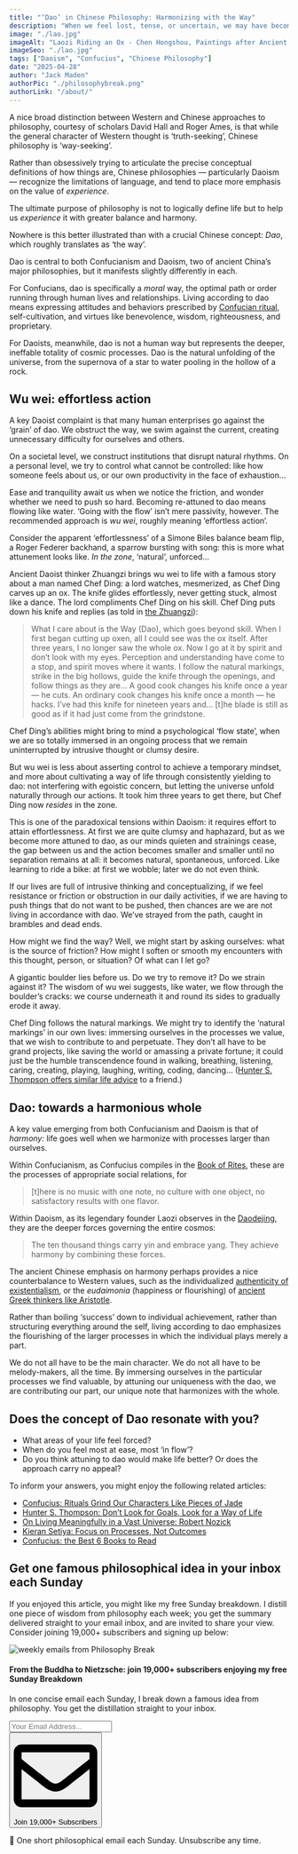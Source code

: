 ```yaml
---
title: "‘Dao’ in Chinese Philosophy: Harmonizing with the Way"
description: "When we feel lost, tense, or uncertain, we may have become disconnected from what Chinese philosophers call ‘Dao’, often translated as ‘the way’. For Confucians, dao is specifically a moral way; but for Daoists, it’s the effortless, ineffable unfolding of the cosmos…"
image: "./lao.jpg"
imageAlt: "Laozi Riding an Ox - Chen Hongshou, Paintings after Ancient Masters (1598 - 1652)"
imageSeo: "./lao.jpg"
tags: ["Daoism", "Confucius", "Chinese Philosophy"]
date: "2025-04-28"
author: "Jack Maden"
authorPic: "./philosophybreak.png"
authorLink: "/about/"
---
```


<span class="big-letter">A</span> nice broad distinction between Western and Chinese approaches to philosophy, courtesy of scholars David Hall and Roger Ames, is that while the general character of Western thought is ‘truth-seeking’, Chinese philosophy is ‘way-seeking’.

Rather than obsessively trying to articulate the precise conceptual definitions of how things are, Chinese philosophies — particularly Daoism — recognize the limitations of language, and tend to place more emphasis on the value of _experience_.

The ultimate purpose of philosophy is not to logically define life but to help us _experience_ it with greater balance and harmony.

Nowhere is this better illustrated than with a crucial Chinese concept: _Dao_, which roughly translates as ‘the way’.

Dao is central to both Confucianism and Daoism, two of ancient China’s major philosophies, but it manifests slightly differently in each.

For Confucians, dao is specifically a _moral_ way, the optimal path or order running through human lives and relationships. Living according to dao means expressing attitudes and behaviors prescribed by [Confucian ritual](/articles/confucius-rituals-grind-our-characters-like-pieces-of-jade/), self-cultivation, and virtues like benevolence, wisdom, righteousness, and proprietary. 

For Daoists, meanwhile, dao is not a human way but represents the deeper, ineffable totality of cosmic processes. Dao is the natural unfolding of the universe, from the supernova of a star to water pooling in the hollow of a rock.

## Wu wei: effortless action

<span class="big-letter">A</span> key Daoist complaint is that many human enterprises go against the ‘grain’ of dao. We obstruct the way, we swim against the current, creating unnecessary difficulty for ourselves and others. 

On a societal level, we construct institutions that disrupt natural rhythms. On a personal level, we try to control what cannot be controlled: like how someone feels about us, or our own productivity in the face of exhaustion…

Ease and tranquility await us when we notice the friction, and wonder whether we need to push so hard. Becoming re-attuned to dao means flowing like water. ‘Going with the flow’ isn’t mere passivity, however. The recommended approach is _wu wei_, roughly meaning ‘effortless action’.

Consider the apparent ‘effortlessness’ of a Simone Biles balance beam flip, a Roger Federer backhand, a sparrow bursting with song: this is more what attunement looks like. _In the zone_, ‘natural’, unforced…

Ancient Daoist thinker Zhuangzi brings wu wei to life with a famous story about a man named Chef Ding: a lord watches, mesmerized, as Chef Ding carves up an ox. The knife glides effortlessly, never getting stuck, almost like a dance. The lord compliments Chef Ding on his skill. Chef Ding puts down his knife and replies (as told in <a target="_blank" rel="noopener noreferrer sponsored" href="https://amzn.to/43cxcKv">the Zhuangzi</a>): 

>What I care about is the Way (Dao), which goes beyond skill. When I first began cutting up oxen, all I could see was the ox itself. After three years, I no longer saw the whole ox. Now I go at it by spirit and don’t look with my eyes. Perception and understanding have come to a stop, and spirit moves where it wants. I follow the natural markings, strike in the big hollows, guide the knife through the openings, and follow things as they are… A good cook changes his knife once a year — he cuts. An ordinary cook changes his knife once a month — he hacks. I’ve had this knife for nineteen years and… [t]he blade is still as good as if it had just come from the grindstone.

Chef Ding’s abilities might bring to mind a psychological ‘flow state’, when we are so totally immersed in an ongoing process that we remain uninterrupted by intrusive thought or clumsy desire.

But wu wei is less about asserting control to achieve a temporary mindset, and more about cultivating a way of life through consistently yielding to dao: not interfering with egoistic concern, but letting the universe unfold naturally through our actions. It took him three years to get there, but Chef Ding now _resides_ in the zone.

This is one of the paradoxical tensions within Daoism: it requires effort to attain effortlessness. At first we are quite clumsy and haphazard, but as we become more attuned to dao, as our minds quieten and strainings cease, the gap between us and the action becomes smaller and smaller until no separation remains at all: it becomes natural, spontaneous, unforced. Like learning to ride a bike: at first we wobble; later we do not even think.

If our lives are full of intrusive thinking and conceptualizing, if we feel resistance or friction or obstruction in our daily activities, if we are having to push things that do not want to be pushed, then chances are we are not living in accordance with dao. We’ve strayed from the path, caught in brambles and dead ends.

How might we find the way? Well, we might start by asking ourselves: what is the source of friction? How might I soften or smooth my encounters with this thought, person, or situation? Of what can I let go?

A gigantic boulder lies before us. Do we try to remove it? Do we strain against it? The wisdom of wu wei suggests, like water, we flow through the boulder’s cracks: we course underneath it and round its sides to gradually erode it away.

Chef Ding follows the natural markings. We might try to identify the ‘natural markings’ in our own lives: immersing ourselves in the processes we value, that we wish to contribute to and perpetuate. They don’t all have to be grand projects, like saving the world or amassing a private fortune; it could just be the humble transcendence found in walking, breathing, listening, caring, creating, playing, laughing, writing, coding, dancing... ([Hunter S. Thompson offers similar life advice](/articles/hunter-s-thompson-dont-look-for-goals-look-for-a-way-of-life/) to a friend.) 

## Dao: towards a harmonious whole

<span class="big-letter">A</span> key value emerging from both Confucianism and Daoism is that of _harmony:_ life goes well when we harmonize with processes larger than ourselves.

Within Confucianism, as Confucius compiles in the <a target="_blank" rel="noopener noreferrer sponsored" href="https://amzn.to/42QHgZh">Book of Rites</a>, these are the processes of appropriate social relations, for

>[t]here is no music with one note, no culture with one object, no satisfactory results with one flavor.

Within Daoism, as its legendary founder Laozi observes in the <a target="_blank" rel="noopener noreferrer sponsored" href="https://amzn.to/3YlNvD3">Daodejing</a>, they are the deeper forces governing the entire cosmos:

>The ten thousand things carry yin and embrace yang. They achieve harmony by combining these forces.

The ancient Chinese emphasis on harmony perhaps provides a nice counterbalance to Western values, such as the individualized [authenticity of existentialism](/articles/what-is-existentialism-3-core-principles-of-existentialist-philosophy/), or the _eudaimonia_ (happiness or flourishing) of [ancient Greek thinkers like Aristotle](/articles/the-golden-mean-aristotle-guide-to-living-excellently/).

Rather than boiling ‘success’ down to individual achievement, rather than structuring everything around the self, living according to dao emphasizes the flourishing of the larger processes in which the individual plays merely a part.

We do not all have to be the main character. We do not all have to be melody-makers, all the time. By immersing ourselves in the particular processes we find valuable, by attuning our uniqueness with the dao, we are contributing our part, our unique note that harmonizes with the whole.

## Does the concept of Dao resonate with you?

- What areas of your life feel forced?
- When do you feel most at ease, most ‘in flow’?
- Do you think attuning to dao would make life better? Or does the approach carry no appeal?

To inform your answers, you might enjoy the following related articles:

- [Confucius: Rituals Grind Our Characters Like Pieces of Jade](/articles/confucius-rituals-grind-our-characters-like-pieces-of-jade/)
- [Hunter S. Thompson: Don’t Look for Goals, Look for a Way of Life](/articles/hunter-s-thompson-dont-look-for-goals-look-for-a-way-of-life/)
- [On Living Meaningfully in a Vast Universe: Robert Nozick](/articles/on-living-meaningfully-in-a-vast-universe-robert-nozick/)
- [Kieran Setiya: Focus on Processes, Not Outcomes](/articles/how-to-set-better-new-years-resolutions-focus-on-processes-not-outcomes/)
- [Confucius: the Best 6 Books to Read](/reading-lists/confucius/)

## Get one famous philosophical idea in your inbox each Sunday

<span class="big-letter">I</span>f you enjoyed this article, you might like my free Sunday breakdown. I distill one piece of wisdom from philosophy each week; you get the summary delivered straight to your email inbox, and are invited to share your view. Consider joining 19,000+ subscribers and signing up below:

<!--big subscribe-->
<div class="course-promo darkradial-background subscribe text-center">
    <img src="/static/6313d50bc32799a6c869239128784c7b/e7f7a/weekly-break.webp" alt="weekly emails from Philosophy Break">
    <h4>From the Buddha to Nietzsche: join 19,000+ subscribers enjoying my free Sunday Breakdown</h4>
    <p class="small-grey-font no-mar-bottom">In one concise email each Sunday, I break down a famous idea from philosophy. You get the distillation straight to your inbox.</p>
    <div class="small-pad-top">
        <form action="https://app.convertkit.com/forms/5812400/subscriptions" method="post" data-sv-form="5812400" data-uid="be0e52d3c0" data-format="inline" data-version="6" data-options="{&quot;settings&quot;:{&quot;after_subscribe&quot;:{&quot;action&quot;:&quot;message&quot;,&quot;success_message&quot;:&quot;Thank you, philosopher! Your welcome email will land in your inbox shortly.&quot;,&quot;redirect_url&quot;:&quot;/thank-you/&quot;},&quot;analytics&quot;:{&quot;google&quot;:null,&quot;fathom&quot;:null,&quot;facebook&quot;:null,&quot;segment&quot;:null,&quot;pinterest&quot;:null,&quot;sparkloop&quot;:null,&quot;googletagmanager&quot;:null},&quot;modal&quot;:{&quot;trigger&quot;:&quot;timer&quot;,&quot;scroll_percentage&quot;:null,&quot;timer&quot;:5,&quot;devices&quot;:&quot;all&quot;,&quot;show_once_every&quot;:15},&quot;powered_by&quot;:{&quot;show&quot;:false,&quot;url&quot;:&quot;https://convertkit.com/features/forms?utm_campaign=poweredby&amp;utm_content=form&amp;utm_medium=referral&amp;utm_source=dynamic&quot;},&quot;recaptcha&quot;:{&quot;enabled&quot;:false},&quot;return_visitor&quot;:{&quot;action&quot;:&quot;show&quot;,&quot;custom_content&quot;:&quot;&quot;},&quot;slide_in&quot;:{&quot;display_in&quot;:&quot;bottom_right&quot;,&quot;trigger&quot;:&quot;timer&quot;,&quot;scroll_percentage&quot;:null,&quot;timer&quot;:5,&quot;devices&quot;:&quot;all&quot;,&quot;show_once_every&quot;:15},&quot;sticky_bar&quot;:{&quot;display_in&quot;:&quot;top&quot;,&quot;trigger&quot;:&quot;timer&quot;,&quot;scroll_percentage&quot;:null,&quot;timer&quot;:5,&quot;devices&quot;:&quot;all&quot;,&quot;show_once_every&quot;:15}},&quot;version&quot;:&quot;6&quot;}" min-width="400 500 600 700 800">
        <div data-style="clean"><ul data-element="errors" data-group="alert"></ul><div data-element="fields" data-stacked="false">
            <div>
                <input name="email_address" aria-label="Your Email Address..." placeholder="Your Email Address..." required type="email" />
            </div>
            <button class="button primary" type="submit" data-element="submit"><div><div></div><div></div><div></div></div><span><svg xmlns="http://www.w3.org/2000/svg" viewBox="0 0 512 512"><path d="M464 64H48C21.49 64 0 85.49 0 112v288c0 26.51 21.49 48 48 48h416c26.51 0 48-21.49 48-48V112c0-26.51-21.49-48-48-48zm0 48v40.805c-22.422 18.259-58.168 46.651-134.587 106.49-16.841 13.247-50.201 45.072-73.413 44.701-23.208.375-56.579-31.459-73.413-44.701C106.18 199.465 70.425 171.067 48 152.805V112h416zM48 400V214.398c22.914 18.251 55.409 43.862 104.938 82.646 21.857 17.205 60.134 55.186 103.062 54.955 42.717.231 80.509-37.199 103.053-54.947 49.528-38.783 82.032-64.401 104.947-82.653V400H48z"/></svg>Join 19,000+ Subscribers</span></button>
            </div>
            </div>
        </form>
        <p class="tiny-mar-top no-mar-bottom review-font">💭 One short philosophical email each Sunday. Unsubscribe any time.</p>
    </div>
</div>
</div>